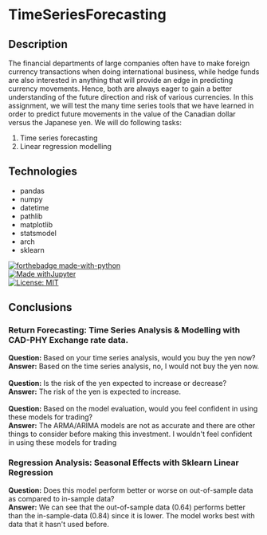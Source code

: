 # TimeSeriesForecasting

## Description

The financial departments of large companies often have to make foreign currency transactions when doing international business, while hedge funds are also interested in anything that will provide an edge in predicting currency movements. Hence, both are always eager to gain a better understanding of the future direction and risk of various currencies.
In this assignment, we will test the many time series tools that we have learned in order to predict future movements in the value of the Canadian dollar versus the Japanese yen.
We will do following tasks: 

1. Time series forecasting 
2. Linear regression modelling 

## Technologies
* pandas
* numpy
* datetime
* pathlib
* matplotlib
* statsmodel
* arch
* sklearn

[![forthebadge made-with-python](http://ForTheBadge.com/images/badges/made-with-python.svg)](https://www.python.org/) </br>
[![Made withJupyter](https://img.shields.io/badge/Made%20with-Jupyter-orange?style=for-the-badge&logo=Jupyter)](https://jupyter.org/try) </br>
[![License: MIT](https://img.shields.io/badge/License-MIT-yellow.svg)](https://opensource.org/licenses/MIT) </br>

## Conclusions
### Return Forecasting: Time Series Analysis & Modelling with CAD-PHY Exchange rate data.
<b>Question:</b> Based on your time series analysis, would you buy the yen now? <br />
<b>Answer:</b> Based on the time series analysis, no, I would not buy the yen now. <br />
<br />
<b>Question:</b> Is the risk of the yen expected to increase or decrease? <br />
<b>Answer:</b> The risk of the yen is expected to increase. <br />
<br />
<b>Question:</b> Based on the model evaluation, would you feel confident in using these models for trading? <br />
<b>Answer:</b> The ARMA/ARIMA models are not as accurate and there are other things to consider before making this investment. I wouldn't feel confident in using these models for trading 

### Regression Analysis: Seasonal Effects with Sklearn Linear Regression
<b>Question:</b> Does this model perform better or worse on out-of-sample data as compared to in-sample data? <br />
<b>Answer:</b> We can see that the out-of-sample data (0.64) performs better than the in-sample-data (0.84) since it is lower. The model works best with data that it hasn't used before. 
